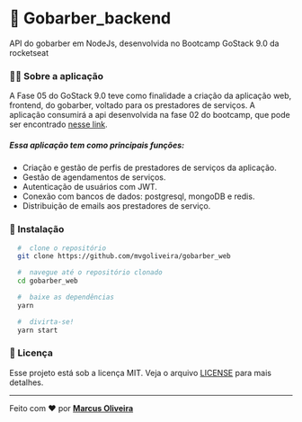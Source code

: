 # :rocket: Gobarber_backend
 API do gobarber em NodeJs, desenvolvida no Bootcamp GoStack 9.0 da rocketseat
 

### 	:man_technologist: Sobre a aplicação

A Fase 05 do GoStack 9.0 teve como finalidade a criação da aplicação web, frontend, do gobarber, voltado para os prestadores de serviços. A aplicação consumirá a api desenvolvida na fase 02 do bootcamp, que pode ser encontrado [nesse link](https://github.com/mvgoliveira/gobarber_api).

##### Essa aplicação tem como principais funções:
- Criação e gestão de perfis de prestadores de serviços da aplicação.
- Gestão de agendamentos de serviços.
- Autenticação de usuários com JWT.
- Conexão com bancos de dados: postgresql, mongoDB e redis.
- Distribuição de emails aos prestadores de serviço.


### 📁 Instalação

```bash
  #  clone o repositório
  git clone https://github.com/mvgoliveira/gobarber_web

  #  navegue até o repositório clonado
  cd gobarber_web

  #  baixe as dependências
  yarn

  #  divirta-se!
  yarn start
```



### **📝 Licença**

Esse projeto está sob a licença MIT. Veja o arquivo [LICENSE](https://github.com/mvgoliveira/gobarber_web/blob/main/LICENSE) para mais detalhes.


<hr>

Feito com :hearts: por **[Marcus Oliveira](https://www.linkedin.com/in/marcus-oliveira-3b92011a7/)**

